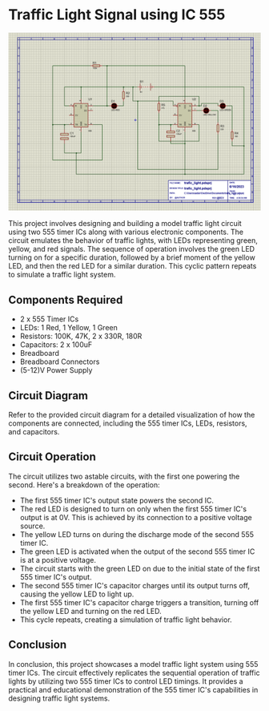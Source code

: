 # Traffic Light Signal using IC 555

![Traffic Light](https://raw.githubusercontent.com/Azazel0203/traffic_light_ic555/main/image.png)

This project involves designing and building a model traffic light circuit using two 555 timer ICs along with various electronic components. The circuit emulates the behavior of traffic lights, with LEDs representing green, yellow, and red signals. The sequence of operation involves the green LED turning on for a specific duration, followed by a brief moment of the yellow LED, and then the red LED for a similar duration. This cyclic pattern repeats to simulate a traffic light system.

## Components Required

- 2 x 555 Timer ICs
- LEDs: 1 Red, 1 Yellow, 1 Green
- Resistors: 100K, 47K, 2 x 330R, 180R
- Capacitors: 2 x 100uF
- Breadboard
- Breadboard Connectors
- (5-12)V Power Supply

## Circuit Diagram

Refer to the provided circuit diagram for a detailed visualization of how the components are connected, including the 555 timer ICs, LEDs, resistors, and capacitors.

## Circuit Operation

The circuit utilizes two astable circuits, with the first one powering the second. Here's a breakdown of the operation:

- The first 555 timer IC's output state powers the second IC.
- The red LED is designed to turn on only when the first 555 timer IC's output is at 0V. This is achieved by its connection to a positive voltage source.
- The yellow LED turns on during the discharge mode of the second 555 timer IC.
- The green LED is activated when the output of the second 555 timer IC is at a positive voltage.
- The circuit starts with the green LED on due to the initial state of the first 555 timer IC's output.
- The second 555 timer IC's capacitor charges until its output turns off, causing the yellow LED to light up.
- The first 555 timer IC's capacitor charge triggers a transition, turning off the yellow LED and turning on the red LED.
- This cycle repeats, creating a simulation of traffic light behavior.

## Conclusion

In conclusion, this project showcases a model traffic light system using 555 timer ICs. The circuit effectively replicates the sequential operation of traffic lights by utilizing two 555 timer ICs to control LED timings. It provides a practical and educational demonstration of the 555 timer IC's capabilities in designing traffic light systems.
